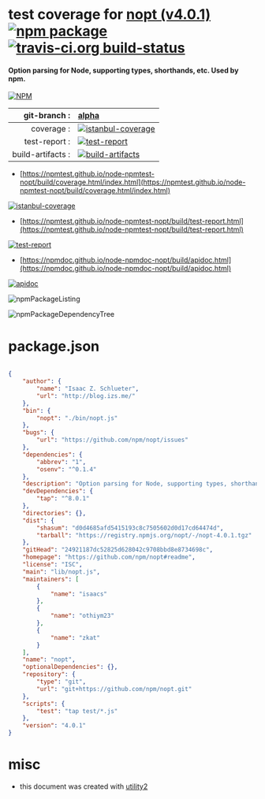 # test coverage for  [nopt (v4.0.1)](https://github.com/npm/nopt#readme)  [![npm package](https://img.shields.io/npm/v/npmtest-nopt.svg?style=flat-square)](https://www.npmjs.org/package/npmtest-nopt) [![travis-ci.org build-status](https://api.travis-ci.org/npmtest/node-npmtest-nopt.svg)](https://travis-ci.org/npmtest/node-npmtest-nopt)
#### Option parsing for Node, supporting types, shorthands, etc. Used by npm.

[![NPM](https://nodei.co/npm/nopt.png?downloads=true&downloadRank=true&stars=true)](https://www.npmjs.com/package/nopt)

| git-branch : | [alpha](https://github.com/npmtest/node-npmtest-nopt/tree/alpha)|
|--:|:--|
| coverage : | [![istanbul-coverage](https://npmtest.github.io/node-npmtest-nopt/build/coverage.badge.svg)](https://npmtest.github.io/node-npmtest-nopt/build/coverage.html/index.html)|
| test-report : | [![test-report](https://npmtest.github.io/node-npmtest-nopt/build/test-report.badge.svg)](https://npmtest.github.io/node-npmtest-nopt/build/test-report.html)|
| build-artifacts : | [![build-artifacts](https://npmtest.github.io/node-npmtest-nopt/glyphicons_144_folder_open.png)](https://github.com/npmtest/node-npmtest-nopt/tree/gh-pages/build)|

- [https://npmtest.github.io/node-npmtest-nopt/build/coverage.html/index.html](https://npmtest.github.io/node-npmtest-nopt/build/coverage.html/index.html)

[![istanbul-coverage](https://npmtest.github.io/node-npmtest-nopt/build/screenCapture.buildCi.browser.%252Ftmp%252Fbuild%252Fcoverage.lib.html.png)](https://npmtest.github.io/node-npmtest-nopt/build/coverage.html/index.html)

- [https://npmtest.github.io/node-npmtest-nopt/build/test-report.html](https://npmtest.github.io/node-npmtest-nopt/build/test-report.html)

[![test-report](https://npmtest.github.io/node-npmtest-nopt/build/screenCapture.buildCi.browser.%252Ftmp%252Fbuild%252Ftest-report.html.png)](https://npmtest.github.io/node-npmtest-nopt/build/test-report.html)

- [https://npmdoc.github.io/node-npmdoc-nopt/build/apidoc.html](https://npmdoc.github.io/node-npmdoc-nopt/build/apidoc.html)

[![apidoc](https://npmdoc.github.io/node-npmdoc-nopt/build/screenCapture.buildCi.browser.%252Ftmp%252Fbuild%252Fapidoc.html.png)](https://npmdoc.github.io/node-npmdoc-nopt/build/apidoc.html)

![npmPackageListing](https://npmtest.github.io/node-npmtest-nopt/build/screenCapture.npmPackageListing.svg)

![npmPackageDependencyTree](https://npmtest.github.io/node-npmtest-nopt/build/screenCapture.npmPackageDependencyTree.svg)



# package.json

```json

{
    "author": {
        "name": "Isaac Z. Schlueter",
        "url": "http://blog.izs.me/"
    },
    "bin": {
        "nopt": "./bin/nopt.js"
    },
    "bugs": {
        "url": "https://github.com/npm/nopt/issues"
    },
    "dependencies": {
        "abbrev": "1",
        "osenv": "^0.1.4"
    },
    "description": "Option parsing for Node, supporting types, shorthands, etc. Used by npm.",
    "devDependencies": {
        "tap": "^8.0.1"
    },
    "directories": {},
    "dist": {
        "shasum": "d0d4685afd5415193c8c7505602d0d17cd64474d",
        "tarball": "https://registry.npmjs.org/nopt/-/nopt-4.0.1.tgz"
    },
    "gitHead": "24921187dc52825d628042c9708bbd8e8734698c",
    "homepage": "https://github.com/npm/nopt#readme",
    "license": "ISC",
    "main": "lib/nopt.js",
    "maintainers": [
        {
            "name": "isaacs"
        },
        {
            "name": "othiym23"
        },
        {
            "name": "zkat"
        }
    ],
    "name": "nopt",
    "optionalDependencies": {},
    "repository": {
        "type": "git",
        "url": "git+https://github.com/npm/nopt.git"
    },
    "scripts": {
        "test": "tap test/*.js"
    },
    "version": "4.0.1"
}
```



# misc
- this document was created with [utility2](https://github.com/kaizhu256/node-utility2)
